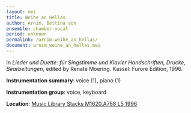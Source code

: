 ```yaml
---
layout: mei
title: Weihe an Hellas
author: Arnim, Bettina von
ensemble: chamber-vocal 
period: unknown
permalink: /arnim-weihe_an_hellas/
document: arnim_weihe_an_hellas.mei
---
```


In *Lieder und Duette: für Singstimme und Klavier Handschriften, Drucke, Bearbeitungen*, edited by Renate Moering. Kassel: Furore Edition, 1996. 

**Instrumentation summary**: voice (1), piano (1)

**Instrumentation group**: voice, keyboard 

**Location**: <a href="https://tufts-primo.hosted.exlibrisgroup.com/permalink/f/bnf7qa/01TUN_ALMA2180485300003851" target="_blank">Music Library Stacks M1620.A768 L5 1996</a>
